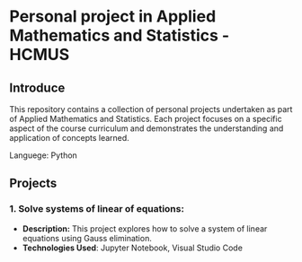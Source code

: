 # Personal project in Applied Mathematics and Statistics - HCMUS

## Introduce

This repository contains a collection of personal projects undertaken as part of Applied Mathematics and Statistics. Each project focuses on a specific aspect of the course curriculum and demonstrates the understanding and application of concepts learned.

Languege: Python

## Projects

### 1. Solve systems of linear of equations:

  - **Description:** This project explores how to solve a system of linear equations using Gauss elimination.
  - **Technologies Used**: Jupyter Notebook, Visual Studio Code

